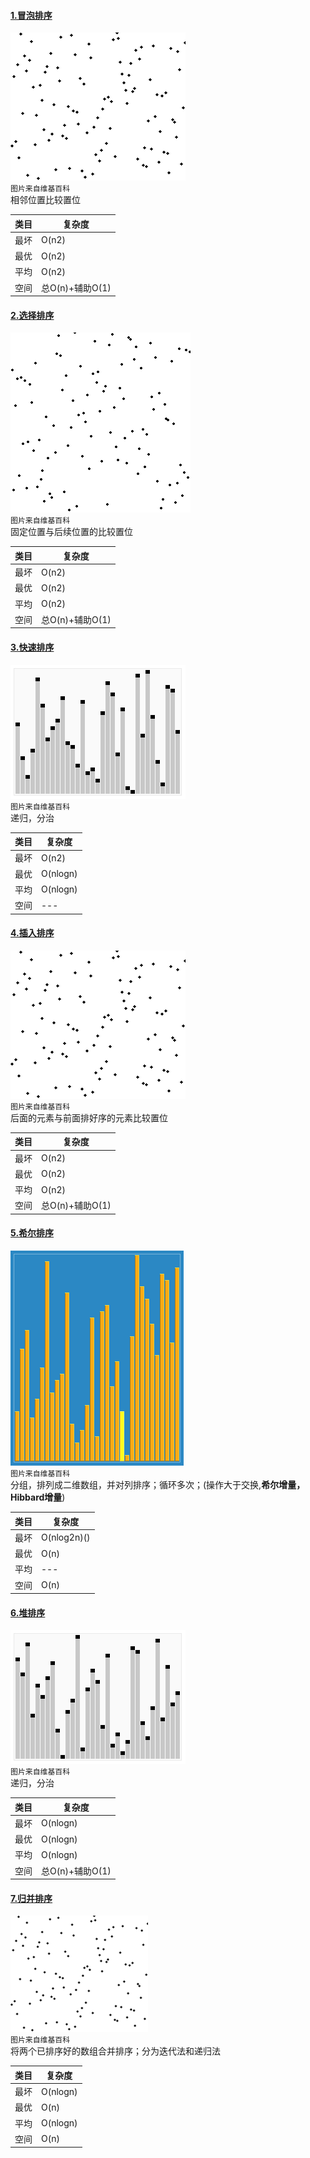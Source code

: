 #### [1.冒泡排序](BubbleSort.java)
![image](https://github.com/Zzechen/StructuresAndAlgorithms/blob/master/src/algorithms/imgs/sort_bubble_anim.gif)  
`图片来自维基百科`  
相邻位置比较置位  

|     类目    |    复杂度   |  
| ----------- | ----------- |  
|     最坏    |    O(n2)   |   
|     最优    |    O(n2)   |  
|     平均    |    O(n2)   |  
|     空间    |    总O(n)+辅助O(1)   |
#### [2.选择排序](SelectSort.java)
![image](https://github.com/Zzechen/StructuresAndAlgorithms/blob/master/src/algorithms/imgs/sort_selection_anim.gif)  
`图片来自维基百科`  
固定位置与后续位置的比较置位

|     类目    |    复杂度   |  
| ----------- | ----------- |  
|     最坏    |    O(n2)   |   
|     最优    |    O(n2)   |  
|     平均    |    O(n2)   |  
|     空间    |    总O(n)+辅助O(1)   |
#### [3.快速排序](QuickSort.java)
![image](https://github.com/Zzechen/StructuresAndAlgorithms/blob/master/src/algorithms/imgs/sort_quicksort_anim.gif)  
`图片来自维基百科`  
递归，分治

|     类目    |    复杂度   |  
| ----------- | ----------- |  
|     最坏    |     O(n2)  |   
|     最优    |     O(nlogn)  |  
|     平均    |     O(nlogn)  |  
|     空间    |     ---   |
#### [4.插入排序](InsertSort.java)
![image](https://github.com/Zzechen/StructuresAndAlgorithms/blob/master/src/algorithms/imgs/sort_insertion_anim.gif)  
`图片来自维基百科`  
后面的元素与前面排好序的元素比较置位

|     类目    |    复杂度   |  
| ----------- | ----------- |  
|     最坏    |     O(n2)  |   
|     最优    |     O(n2)  |  
|     平均    |     O(n2)  |  
|     空间    |     总O(n)+辅助O(1)   |
#### [5.希尔排序](ShellSort.java)
![image](https://github.com/Zzechen/StructuresAndAlgorithms/blob/master/src/algorithms/imgs/sort_shell_anim.gif)  
`图片来自维基百科`  
分组，排列成二维数组，并对列排序；循环多次；(操作大于交换,**希尔增量，Hibbard增量**)

|     类目    |    复杂度   |  
| ----------- | ----------- |  
|     最坏    |     O(nlog2n)()  |   
|     最优    |     O(n)  |  
|     平均    |     --- |  
|     空间    |     O(n)   |
#### [6.堆排序](HeapSort.java)
![image](https://github.com/Zzechen/StructuresAndAlgorithms/blob/master/src/algorithms/imgs/sort_heap_anim.gif)  
`图片来自维基百科`  
递归，分治

|     类目    |    复杂度   |  
| ----------- | ----------- |  
|     最坏    |     O(nlogn)  |   
|     最优    |     O(nlogn)  |  
|     平均    |     O(nlogn)  |  
|     空间    |     总O(n)+辅助O(1)   |
#### [7.归并排序](MergeSort.java)
![image](https://github.com/Zzechen/StructuresAndAlgorithms/blob/master/src/algorithms/imgs/sort_merge_anim.gif)  
`图片来自维基百科`  
将两个已排序好的数组合并排序；分为迭代法和递归法

|     类目    |    复杂度   |  
| ----------- | ----------- |  
|     最坏    |     O(nlogn)  |   
|     最优    |     O(n)  |  
|     平均    |     O(nlogn)  |  
|     空间    |     O(n)   |